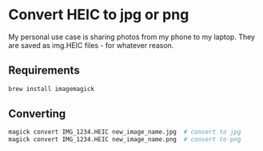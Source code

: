 # Convert HEIC to jpg or png

My personal use case is sharing photos from my phone to my laptop. They are saved as img.HEIC files - for whatever reason.

## Requirements

```bash
brew install imagemagick
```

## Converting

```bash
magick convert IMG_1234.HEIC new_image_name.jpg  # convert to jpg
magick convert IMG_1234.HEIC new_image_name.png  # convert to png
```
